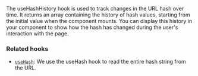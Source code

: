 The useHashHistory hook is used to track changes in the URL hash over time. It returns an array containing the history of hash values, starting from the initial value when the component mounts. You can display this history in your component to show how the hash has changed during the user's interaction with the page.

### Related hooks

- [`useHash`](/react-hook/use-hash): We use the useHash hook to read the entire hash string from the URL.
